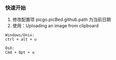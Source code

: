### 快速开始

1. 修改配置项 picgo.picBed.github.path 为当前日期
2. 使用：Uploading an image from clipboard

```
Windows/Unix:
ctrl + alt + u

OsX:
Cmd + Opt + u
```
